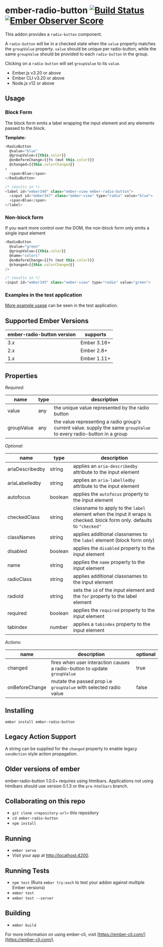 # ember-radio-button [![Build Status](https://travis-ci.org/yapplabs/ember-radio-button.svg?branch=master)](https://travis-ci.org/yapplabs/ember-radio-button) [![Ember Observer Score](https://emberobserver.com/badges/ember-radio-button.svg)](https://emberobserver.com/addons/ember-radio-button)

This addon provides a `radio-button` component.

A `radio-button` will be in a checked state when the `value` property matches the `groupValue` property.
`value` should be unique per radio-button, while the same `groupValue` should be provided to each
`radio-button` in the group.

Clicking on a `radio-button` will set `groupValue` to its `value`.

* Ember.js v3.20 or above
* Ember CLI v3.20 or above
* Node.js v12 or above

## Usage
### Block Form

The block form emits a label wrapping the input element and any elements passed to the block.

**Template:**

```javascript
<RadioButton
  @value="blue"
  @groupValue={{this.color}}
  @onBeforeChange={{fn (mut this.color)}}
  @changed={{this.colorChanged}}
>
  <span>Blue</span>
</RadioButton>

/* results in */
<label id="ember346" class="ember-view ember-radio-button">
  <input id="ember347" class="ember-view" type="radio" value="blue">
  <span>Blue</span>
</label>
```

### Non-block form

If you want more control over the DOM, the non-block form only emits a single input element

```javascript
<RadioButton
  @value="green"
  @groupValue={{this.color}}
  @name="colors"
  @onBeforeChange={{fn (mut this.color)}}
  @changed={{this.colorChanged}}
/>

/* results in */
<input id="ember345" class="ember-view" type="radio" value="green">
```

### Examples in the test application

[More example usage](https://github.com/yapplabs/ember-radio-button/tree/master/tests/dummy/app/components) can be seen in the test application.

## Supported Ember Versions

| ember-radio-button version | supports    |
| -------------------------- | ----------- |
| 3.x                        | Ember 3.16+ |
| 2.x                        | Ember 2.8+  |
| 1.x                        | Ember 1.11+ |

## Properties

_Required:_

| name       | type | description                                                                                                         |
| ---------- | ---- | ------------------------------------------------------------------------------------------------------------------- |
| value      | any  | the unique value represented by the radio button                                                                    |
| groupValue | any  | the value representing a radio group's current value. supply the same `groupValue` to every radio-button in a group |

_Optional:_

| name            | type    | description                                                                                                            |
| --------------- | ------- | ---------------------------------------------------------------------------------------------------------------------- |
| ariaDescribedby | string  | applies an `aria-describedby` attribute to the input element                                                           |
| ariaLabelledby  | string  | applies an `aria-labelledby` attribute to the input element                                                            |
| autofocus       | boolean | applies the `autofocus` property to the input element                                                                  |
| checkedClass    | string  | classname to apply to the `label` element when the input it wraps is checked. block form only. defaults to `"checked"` |
| classNames      | string  | applies additional classnames to the `label` element (block form only)                                                 |
| disabled        | boolean | applies the `disabled` property to the input element                                                                   |
| name            | string  | applies the `name` property to the input element                                                                       |
| radioClass      | string  | applies additional classnames to the input element                                                                     |
| radioId         | string  | sets the `id` of the input element and the `for` property to the label element                                         |
| required        | boolean | applies the `required` property to the input element                                                                   |
| tabindex        | number  | applies a `tabindex` property to the input element                                                                     |

_Actions:_

| name    | description                                                              | optional |
| ------- | ------------------------------------------------------------------------ |--------- |
| changed | fires when user interaction causes a radio-button to update `groupValue` | true     |
| onBeforeChange | mutate the passed prop i.e `groupValue` with selected radio value | false    |

## Installing

`ember install ember-radio-button`

## Legacy Action Support

A string can be supplied for the `changed` property to enable legacy `sendAction` style action propagation.

## Older versions of ember

ember-radio-button 1.0.0+ requires using htmlbars.
Applications not using htmlbars should use version 0.1.3 or the `pre-htmlbars` branch.

## Collaborating on this repo

- `git clone <repository-url>` this repository
- `cd ember-radio-button`
- `npm install`

## Running

- `ember serve`
- Visit your app at [http://localhost:4200](http://localhost:4200).

## Running Tests

- `npm test` (Runs `ember try:each` to test your addon against multiple Ember versions)
- `ember test`
- `ember test --server`

## Building

- `ember build`

For more information on using ember-cli, visit [https://ember-cli.com/](https://ember-cli.com/).
